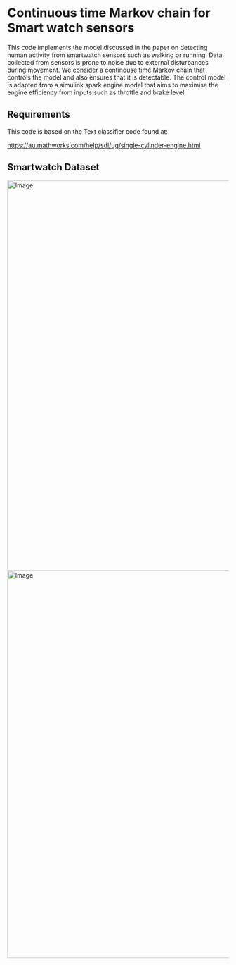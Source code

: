 # Continuous time Markov chain for Smart watch sensors

This code implements the model discussed in the paper on detecting human activity from smartwatch sensors such as walking or running. Data collected from sensors is prone to noise due to external disturbances during movement. We consider a continouse time Markov chain that controls the model and also ensures that it is detectable. The control model is adapted from a simulink spark engine model that aims to maximise the engine efficiency from inputs such as throttle and brake level. 

Requirements
---
This code is based on the Text classifier code found at:

https://au.mathworks.com/help/sdl/ug/single-cylinder-engine.html

Smartwatch Dataset
---

<img width="1390" height="886" alt="Image" src="https://github.com/user-attachments/assets/9c8a7739-5899-471b-bbc6-663c4698997e" />

<img width="1367" height="880" alt="Image" src="https://github.com/user-attachments/assets/7f399511-d2e3-4e81-bf48-c0cdcc8fb0be" />
